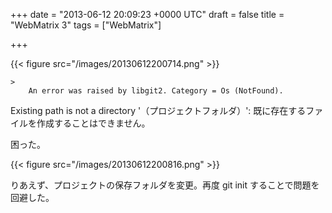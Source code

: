 
+++
date = "2013-06-12 20:09:23 +0000 UTC"
draft = false
title = "WebMatrix 3"
tags = ["WebMatrix"]

+++


{{< figure src="/images/20130612200714.png"  >}}

    >
        An error was raised by libgit2. Category = Os (NotFound).
Existing path is not a directory &#39;（プロジェクトフォルダ）&#39;: 既に存在するファイルを作成することはできません。

    
困った。

{{< figure src="/images/20130612200816.png"  >}}

りあえず、プロジェクトの保存フォルダを変更。再度 git init することで問題を回避した。


